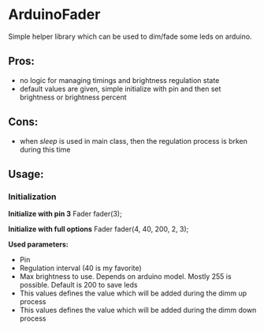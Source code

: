 # ArduinoFader

Simple helper library which can be used to dim/fade some leds on arduino.

## Pros:

* no logic for managing timings and brightness regulation state
* default values are given, simple initialize with pin and then set brightness or brightness percent

## Cons:

* when _sleep_ is used in main class, then the regulation process is brken during this time

## Usage:

### Initialization

__Initialize with pin 3__
Fader fader(3);

__Initialize with full options__
Fader fader(4, 40, 200, 2, 3);

__Used parameters:__
* Pin
* Regulation interval (40 is my favorite)
* Max brightness to use. Depends on arduino model. Mostly 255 is possible. Default is 200 to save leds
* This values defines the value which will be added during the dimm up process
* This values defines the value which will be added during the dimm down process
